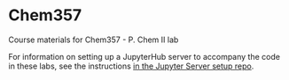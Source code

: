 # Chem357
Course materials for Chem357 - P. Chem II lab

For information on setting up a JupyterHub server to accompany the code in these labs, see the instructions [in the Jupyter Server setup repo](https://github.com/mskblackbelt/tljh_server_setup).

